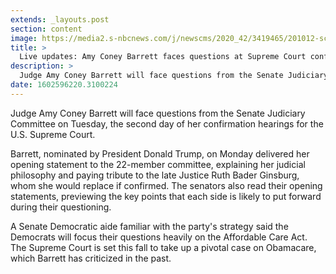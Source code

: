 ```yaml
--- 
extends: _layouts.post 
section: content 
image: https://media2.s-nbcnews.com/j/newscms/2020_42/3419465/201012-scotus-amy-coney-barrett-live-blog-2-cs_8bd4872215650ea8d1080c5fe532b37e.nbcnews-fp-1200-630.jpg 
title: > 
  Live updates: Amy Coney Barrett faces questions at Supreme Court confirmation hearing 
description: > 
  Judge Amy Coney Barrett will face questions from the Senate Judiciary Committee on Tuesday, the second day of her confirmation hearings for the U.S. Supreme Court.Barrett, nominated by President Donald Trump, on Monday delivered her opening statement to the 22-member committee, explaining her judicial philosophy and paying tribute to the late Justice Ruth Bader Ginsburg, whom she would replace if confirmed.The senators also read their opening statements, previewing the key points that each side is likely to put forward during their questioning.A Senate Democratic aide familiar with the party's strategy said the Democrats will focus their questions heavily on the Affordable Care Act.The Supreme Court is set this fall to take up a pivotal case on Obamacare, which Barrett has criticized in the past. 
date: 1602596220.3100224 
--- 
```

Judge Amy Coney Barrett will face questions from the Senate Judiciary Committee on Tuesday, the second day of her confirmation hearings for the U.S. Supreme Court.

Barrett, nominated by President Donald Trump, on Monday delivered her opening statement to the 22-member committee, explaining her judicial philosophy and paying tribute to the late Justice Ruth Bader Ginsburg, whom she would replace if confirmed. The senators also read their opening statements, previewing the key points that each side is likely to put forward during their questioning.

A Senate Democratic aide familiar with the party's strategy said the Democrats will focus their questions heavily on the Affordable Care Act. The Supreme Court is set this fall to take up a pivotal case on Obamacare, which Barrett has criticized in the past.